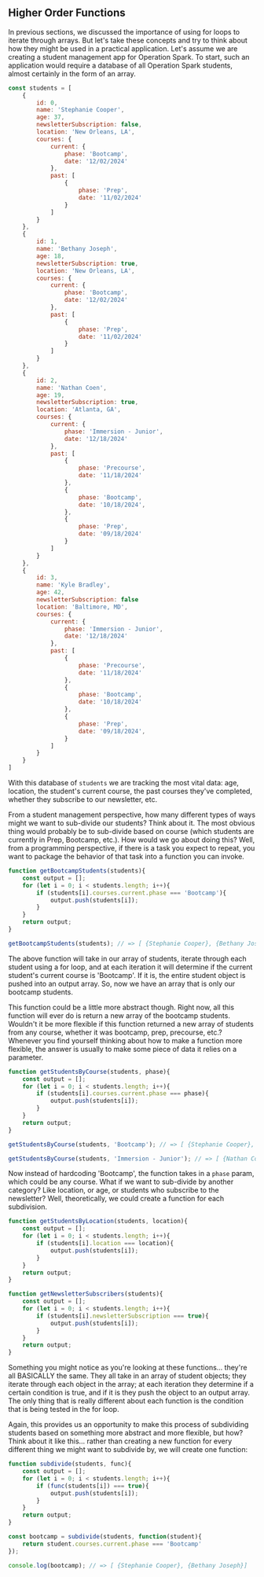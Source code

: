 ## Higher Order Functions

In previous sections, we discussed the importance of using for loops to iterate through arrays. But let's take these concepts and try to think about how they might be used in a practical application. Let's assume we are creating a student management app for Operation Spark. To start, such an application would require a database of all Operation Spark students, almost certainly in the form of an array.

```javascript
const students = [
    {
        id: 0,
        name: 'Stephanie Cooper',
        age: 37,
        newsletterSubscription: false,
        location: 'New Orleans, LA',
        courses: {
            current: {
                phase: 'Bootcamp',
                date: '12/02/2024'
            },
            past: [
                {
                    phase: 'Prep',
                    date: '11/02/2024'
                }
            ]
        }
    },
    {
        id: 1,
        name: 'Bethany Joseph',
        age: 18,
        newsletterSubscription: true,
        location: 'New Orleans, LA',
        courses: {
            current: {
                phase: 'Bootcamp',
                date: '12/02/2024'
            },
            past: [
                {
                    phase: 'Prep',
                    date: '11/02/2024'
                }
            ]
        }
    },
    {
        id: 2,
        name: 'Nathan Coen',
        age: 19,
        newsletterSubscription: true,
        location: 'Atlanta, GA',
        courses: {
            current: {
                phase: 'Immersion - Junior',
                date: '12/18/2024'
            },
            past: [
                {
                    phase: 'Precourse',
                    date: '11/18/2024'
                },
                {
                    phase: 'Bootcamp',
                    date: '10/18/2024',
                },
                {
                    phase: 'Prep',
                    date: '09/18/2024'
                }
            ]
        }
    },
    {
        id: 3,
        name: 'Kyle Bradley',
        age: 42,
        newsletterSubscription: false
        location: 'Baltimore, MD',
        courses: {
            current: {
                phase: 'Immersion - Junior',
                date: '12/18/2024'
            },
            past: [
                {
                    phase: 'Precourse',
                    date: '11/18/2024'
                },
                {
                    phase: 'Bootcamp',
                    date: '10/18/2024'
                },
                {
                    phase: 'Prep',
                    date: '09/18/2024',
                }
            ]
        }
    }
]
```

With this database of `students` we are tracking the most vital data: age, location, the student's current course, the past courses they've completed, whether they subscribe to our newsletter, etc.

From a student management perspective, how many different types of ways might we want to sub-divide our students? Think about it. The most obvious thing would probably be to sub-divide based on course (which students are currently in Prep, Bootcamp, etc.). How would we go about doing this? Well, from a programming perspective, if there is a task you expect to repeat, you want to package the behavior of that task into a function you can invoke.

```javascript
function getBootcampStudents(students){
    const output = [];
    for (let i = 0; i < students.length; i++){
        if (students[i].courses.current.phase === 'Bootcamp'){
            output.push(students[i]);
        }
    }
    return output;
}

getBootcampStudents(students); // => [ {Stephanie Cooper}, {Bethany Joseph}]
```

The above function will take in our array of students, iterate through each student using a for loop, and at each iteration it will determine if the current student's current course is 'Bootcamp'. If it is, the entire student object is pushed into an output array. So, now we have an array that is only our bootcamp students. 

This function could be a little more abstract though. Right now, all this function will ever do is return a new array of the bootcamp students. Wouldn't it be more flexible if this function returned a new array of students from any course, whether it was bootcamp, prep, precourse, etc.? Whenever you find yourself thinking about how to make a function more flexible, the answer is usually to make some piece of data it relies on a parameter. 

```javascript
function getStudentsByCourse(students, phase){
    const output = [];
    for (let i = 0; i < students.length; i++){
        if (students[i].courses.current.phase === phase){
            output.push(students[i]);
        }
    }
    return output;
}

getStudentsByCourse(students, 'Bootcamp'); // => [ {Stephanie Cooper}, {Bethany Joseph} ]

getStudentsByCourse(students, 'Immersion - Junior'); // => [ {Nathan Coen}, {Kyle Bradley} ]
```

Now instead of hardcoding 'Bootcamp', the function takes in a `phase` param, which could be any course. What if we want to sub-divide by another category? Like location, or age, or students who subscribe to the newsletter? Well, theoretically, we could create a function for each subdivision.

```javascript
function getStudentsByLocation(students, location){
    const output = [];
    for (let i = 0; i < students.length; i++){
        if (students[i].location === location){
            output.push(students[i]);
        }
    }
    return output;
}

function getNewsletterSubscribers(students){
    const output = [];
    for (let i = 0; i < students.length; i++){
        if (students[i].newsletterSubscription === true){
            output.push(students[i]);
        }
    }
    return output;
}
```

Something you might notice as you're looking at these functions... they're all BASICALLY the same. They all take in an array of student objects; they iterate through each object in the array; at each iteration they determine if a certain condition is true, and if it is they push the object to an output array. The only thing that is really different about each function is the condition that is being tested in the for loop.

Again, this provides us an opportunity to make this process of subdividing students based on something more abstract and more flexible, but how? Think about it like this... rather than creating a new function for every different thing we might want to subdivide by, we will create one function:

```javascript
function subdivide(students, func){
    const output = [];
    for (let i = 0; i < students.length; i++){
        if (func(students[i]) === true){
            output.push(students[i]);
        }
    }
    return output;
}

const bootcamp = subdivide(students, function(student){
    return student.courses.current.phase === 'Bootcamp'
}); 

console.log(bootcamp); // => [ {Stephanie Cooper}, {Bethany Joseph}]
```
